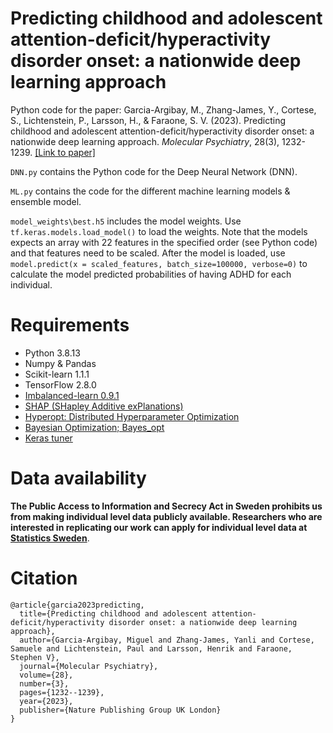 # Predicting childhood and adolescent attention-deficit/hyperactivity disorder onset: a nationwide deep learning approach

Python code for the paper: Garcia-Argibay, M., Zhang-James, Y., Cortese, S., Lichtenstein, P., Larsson, H., & Faraone, S. V. (2023). Predicting childhood and adolescent attention-deficit/hyperactivity disorder onset: a nationwide deep learning approach. *Molecular Psychiatry*, 28(3), 1232-1239.
[[Link to paper]](https://www.nature.com/articles/s41380-022-01918-8)

`DNN.py` contains the Python code for the Deep Neural Network (DNN).

`ML.py` contains the code for the different machine learning models & ensemble model.

`model_weights\best.h5` includes the model weights. Use `tf.keras.models.load_model()` to load the weights. Note that the models expects an array with 22 features in the specified order (see Python code) and that features need to be scaled. After the model is loaded, use `model.predict(x = scaled_features, batch_size=100000, verbose=0)` to calculate the model predicted probabilities of having ADHD for each individual.

# Requirements
- Python 3.8.13
- Numpy & Pandas
- Scikit-learn 1.1.1 
- TensorFlow 2.8.0
- [Imbalanced-learn 0.9.1](https://imbalanced-learn.org/stable/)
- [SHAP (SHapley Additive exPlanations)](https://github.com/slundberg/shap)
- [Hyperopt: Distributed Hyperparameter Optimization](https://github.com/hyperopt/hyperopt)
- [Bayesian Optimization; Bayes_opt](https://github.com/fmfn/BayesianOptimization)
- [Keras tuner](https://keras.io/keras_tuner/)


# Data availability 

**The Public Access to Information and Secrecy Act in Sweden prohibits us from making individual level data publicly available. Researchers who are interested in replicating our work can apply for individual level data at [Statistics Sweden](https://www.scb.se/en/services/guidance-for-researchers-and-universities/)**.

# Citation

    @article{garcia2023predicting,
      title={Predicting childhood and adolescent attention-deficit/hyperactivity disorder onset: a nationwide deep learning approach},
      author={Garcia-Argibay, Miguel and Zhang-James, Yanli and Cortese, Samuele and Lichtenstein, Paul and Larsson, Henrik and Faraone, Stephen V},
      journal={Molecular Psychiatry},
      volume={28},
      number={3},
      pages={1232--1239},
      year={2023},
      publisher={Nature Publishing Group UK London}
    }
